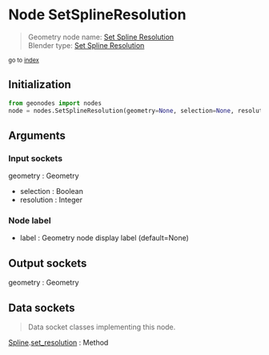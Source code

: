 
# Node SetSplineResolution

> Geometry node name: [Set Spline Resolution](https://docs.blender.org/manual/en/latest/modeling/geometry_nodes/material/set_spline_resolution.html)<br>
  Blender type: [Set Spline Resolution](https://docs.blender.org/api/current/bpy.types.GeometryNodeSetSplineResolution.html)
  
<sub>go to [index](/docs/index.md)</sub>

## Initialization

```python
from geonodes import nodes
node = nodes.SetSplineResolution(geometry=None, selection=None, resolution=None, label=None)
```



## Arguments


### Input sockets

geometry : Geometry
- selection : Boolean
- resolution : Integer

### Node label

- label : Geometry node display label (default=None)

## Output sockets

geometry : Geometry

## Data sockets

> Data socket classes implementing this node.
  
[Spline](/docs/sockets/Spline.md).[set_resolution](/docs/sockets/Spline.md#set_resolution) : Method

